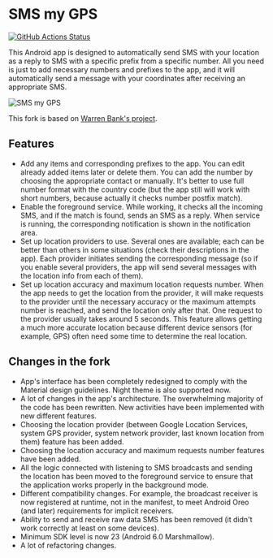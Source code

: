 # SMS my GPS

[![GitHub Actions Status](https://github.com/anevero/sms_my_gps/workflows/build/badge.svg)](https://github.com/anevero/sms_my_gps/actions)

This Android app is designed to automatically send SMS with your location as a
reply to SMS with a specific prefix from a specific number. All you need is
just to add necessary numbers and prefixes to the app, and it will
automatically send a message with your coordinates after receiving an
appropriate SMS.

![SMS my GPS](https://user-images.githubusercontent.com/47552815/97208941-c3c27380-17cc-11eb-8185-6e24a9dc7643.png)

This fork is based on [Warren Bank's project](https://github.com/warren-bank/Android-SMS-Automatic-Reply-GPS).

## Features

- Add any items and corresponding prefixes to the app. You can edit already
added items later or delete them. You can add the number by choosing the
appropriate contact or manually. It's better to use full number format with
the country code (but the app still will work with short numbers, because
actually it checks number postfix match).
- Enable the foreground service. While working, it checks all the incoming SMS,
and if the match is found, sends an SMS as a reply. When service is running,
the corresponding notification is shown in the notification area.
- Set up location providers to use. Several ones are available; each can be
better than others in some situations (check their descriptions in the app).
Each provider initiates sending the corresponding message (so if you enable
several providers, the app will send several messages with the location info
from each of them).
- Set up location accuracy and maximum location requests number. When the app
needs to get the location from the provider, it will make requests to the
provider until the necessary accuracy or the maximum attempts number is
reached, and send the location only after that. One request to the provider
usually takes around 5 seconds. This feature allows getting a much more
accurate location because different device sensors (for example, GPS) often
need some time to determine the real location.

## Changes in the fork

- App's interface has been completely redesigned to comply with the Material
design guidelines. Night theme is also supported now.
- A lot of changes in the app's architecture. The overwhelming majority of the
code has been rewritten. New activities have been implemented with new
different features.
- Choosing the location provider (between Google Location Services, system GPS
provider, system network provider, last known location from them) feature has
been added.
- Choosing the location accuracy and maximum requests number features have been
added.
- All the logic connected with listening to SMS broadcasts and sending the
location has been moved to the foreground service to ensure that the
application works properly in the background mode.
- Different compatibility changes. For example, the broadcast receiver is now
registered at runtime, not in the manifest, to meet Android Oreo (and later)
requirements for implicit receivers.
- Ability to send and receive raw data SMS has been removed (it didn't work
correctly at least on some devices).
- Minimum SDK level is now 23 (Android 6.0 Marshmallow). 
- A lot of refactoring changes.
